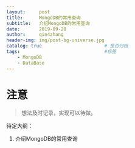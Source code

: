 ```yaml
---
layout:     post
title:      MongoDB的常用查询
subtitle:   介绍MongoDB的常用查询
date:       2019-09-28
author:     qin4zhang
header-img: img/post-bg-universe.jpg 
catalog: true 						# 是否归档
tags:								#标签
    - MongoDB
    - DataBase
---
```

# 注意
> 想法及时记录，实现可以待做。

待定大纲：
1. 介绍MongoDB的常用查询